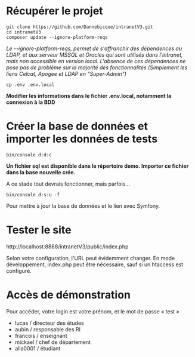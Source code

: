 # Récupérer le projet
```
git clone https://github.com/Dannebicque/intranetV3.git
cd intranetV3
composer update --ignore-platform-reqs
```

*Le --ignore-platform-reqs, permet de s'affranchir des dépendences au LDAP, et aux serveur MSSQL et Oracles qui sont utilisés dans l'intranet, mais non accessible en version local. L'absence de ces dépendences ne pose pas de problème sur la majorité des fonctionnalités (Simplement les liens Celcat, Apogee et LDAP en "Super-Admin")*

```
cp .env .env.local
```

**Modifier les informations dans le fichier .env.local, notamment la connexion à la BDD**

# Créer la base de données et importer les données de tests

```
bin/console d:d:c
```

**Un fichier sql est disponible dans le répertoire demo. Importer ce fichier dans la base nouvelle crée.**

A ce stade tout devrais fonctionner, mais parfois...

```
bin/console d:s:u -f
```

Pour mettre à jour la base de données et le lien avec Symfony.

# Tester le site

http://localhost:8888/intranetV3/public/index.php

Selon votre configuration, l'URL peut évidemment changer. En mode développement, index.php peut être nécessaire, sauf si un htaccess est configuré.

# Accès de démonstration
Pour accéder, votre login est votre prénom, et le mot de passe « test »
* lucas / directeur des études
* aubin / responsable des RI
* francois / enseignant
* mickael / chef de département
* alla0001 / étudiant


